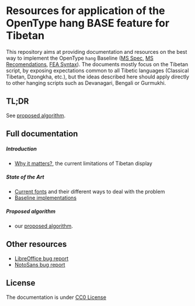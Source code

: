 # Resources for application of the OpenType hang BASE feature for Tibetan

This repository aims at providing documentation and resources on the best way to implement the OpenType `hang` Baseline ([MS Spec](https://www.microsoft.com/typography/otspec/baselinetags.htm), [MS Recomendations](https://www.microsoft.com/typography/otspec/recom.htm#base), [FEA Syntax](http://www.adobe.com/devnet/opentype/afdko/topic_feature_file_syntax.html#9.a)). The documents mostly focus on the Tibetan script, by exposing expectations common to all Tibetic languages (Classical Tibetan, Dzongkha, etc.), but the ideas described here should apply directly to other hanging scripts such as Devanagari, Bengali or Gurmukhi.

## TL;DR

See [proposed algorithm](proposed-algorithm.md).

## Full documentation

##### Introduction
- [Why it matters?](why-it-matters.md), the current limitations of Tibetan display

##### State of the Art
- [Current fonts](current-fonts.md) and their different ways to deal with the problem
- [Baseline implementations](baseline-implementations.md)

##### Proposed algorithm
- our [proposed algorithm](proposed-algorithm.md).

## Other resources

- [LibreOffice bug report](https://bugs.documentfoundation.org/show_bug.cgi?id=104930)
- [NotoSans bug report](https://github.com/googlei18n/noto-fonts/issues/814)

## License

The documentation is under [CC0 License](LICENSE)
